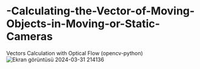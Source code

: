 # -Calculating-the-Vector-of-Moving-Objects-in-Moving-or-Static-Cameras
Vectors Calculation with Optical Flow (opencv-python)
![Ekran görüntüsü 2024-03-31 214136](https://github.com/Abd-Said/-Calculating-the-Vector-of-Moving-Objects-in-Moving-or-Static-Cameras/assets/153506053/c1797269-0679-4aa2-93d4-ec52bc849d14)
